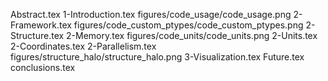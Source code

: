 Abstract.tex
1-Introduction.tex
figures/code_usage/code_usage.png
2-Framework.tex
figures/code_custom_ptypes/code_custom_ptypes.png
2-Structure.tex
2-Memory.tex
figures/code_units/code_units.png
2-Units.tex
2-Coordinates.tex
2-Parallelism.tex
figures/structure_halo/structure_halo.png
3-Visualization.tex
Future.tex
conclusions.tex